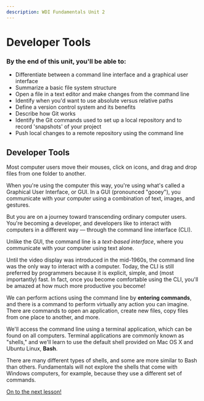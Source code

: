 ```yaml
---
description: WDI Fundamentals Unit 2
---
```


# Developer Tools

### By the end of this unit, you'll be able to:

* Differentiate between a command line interface and a graphical user interface
* Summarize a basic file system structure
* Open a file in a text editor and make changes from the command line
* Identify when you'd want to use absolute versus relative paths
* Define a version control system and its benefits
* Describe how Git works
* Identify the Git commands used to set up a local repository and to record 'snapshots' of your project
* Push local changes to a remote repository using the command line

## Developer Tools

Most computer users move their mouses, click on icons, and drag and drop files from one folder to another.

When you're using the computer this way, you're using what's called a Graphical User Interface, or GUI. In a GUI \(pronounced "gooey"\), you communicate with your computer using a combination of text, images, and gestures.

But you are on a journey toward transcending ordinary computer users. You're becoming a developer, and developers like to interact with computers in a different way — through the command line interface \(CLI\).

Unlike the GUI, the command line is a _text-based interface_, where you communicate with your computer using text alone.

Until the video display was introduced in the mid-1960s, the command line was the only way to interact with a computer. Today, the CLI is still preferred by programmers because it is explicit, simple, and \(most importantly\) fast. In fact, once you become comfortable using the CLI, you'll be amazed at how much more productive you become!

We can perform actions using the command line by **entering commands**, and there is a command to perform virtually any action you can imagine. There are commands to open an application, create new files, copy files from one place to another, and more.

We'll access the command line using a terminal application, which can be found on all computers. Terminal applications are commonly known as "shells," and we'll learn to use the default shell provided on Mac OS X and Ubuntu Linux, **Bash**.

There are many different types of shells, and some are more similar to Bash than others. Fundamentals will not explore the shells that come with Windows computers, for example, because they use a different set of commands.

[On to the next lesson!](git-bash-and-terminal.md)

